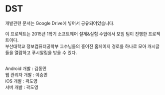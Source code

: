 # DST
개발관련 문서는 Google Drive에 넣어서 공유되어있습니다.<br>

이 프로젝트는 2015년 1학기 소프트웨어 설계&실험 수업에서 모임 팀이 진행한 프로젝트이다.<br>
부산대학교 정보컴퓨터공학부 교수님들의 흩어진 홈페이지 경로를 하나로 모아 개시글들을 열람하고 푸시알림을 받을 수 있다.<br><br>

Android 개발 : 김동민<br>
웹 관리자 개발 : 이승민<br>
iOS 개발 : 곽도영<br>
서버 개발 : 곽도영

